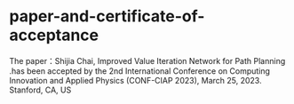 # paper-and-certificate-of-acceptance

The paper：Shijia  Chai,  Improved Value Iteration Network for Path Planning .has been accepted by the 2nd International Conference on Computing Innovation and Applied Physics (CONF-CIAP 2023), March 25, 2023. Stanford, CA, US


